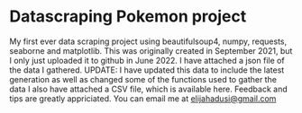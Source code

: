 # Datascraping Pokemon project
My first ever data scraping project using beautifulsoup4, numpy, requests, seaborne and matplotlib.
This was originally created in September 2021, but I only just uploaded it to github in June 2022.
I have attached a json file of the data I gathered.
UPDATE: I have updated this data to include the latest generation as well as changed some of the functions used to gather the data
I also have attached a CSV file, which is available here.
Feedback and tips are greatly appriciated. You can email me at elijahadusi@gmail.com
